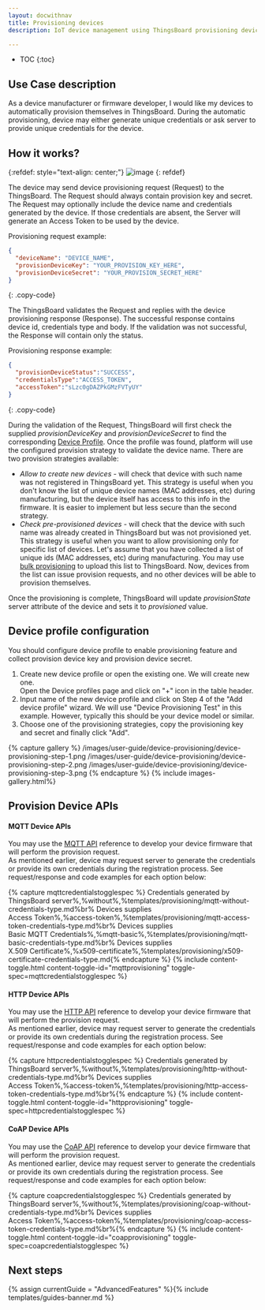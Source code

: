 ```yaml
---
layout: docwithnav
title: Provisioning devices
description: IoT device management using ThingsBoard provisioning devices feature

---
```


* TOC
{:toc}

## Use Case description

As a device manufacturer or firmware developer, I would like my devices to automatically provision themselves in ThingsBoard.
During the automatic provisioning, device may either generate unique credentials or ask server to provide unique credentials for the device. 
   
## How it works?

{:refdef: style="text-align: center;"}
![image](/images/user-guide/device-provisioning/flow.svg)
{: refdef}  


The device may send device provisioning request (Request) to the ThingsBoard. The Request should always contain provision key and secret. 
The Request may optionally include the device name and credentials generated by the device. 
If those credentials are absent, the Server will generate an Access Token to be used by the device.

Provisioning request example:

```json
{
  "deviceName": "DEVICE_NAME",
  "provisionDeviceKey": "YOUR_PROVISION_KEY_HERE",
  "provisionDeviceSecret": "YOUR_PROVISION_SECRET_HERE"
}
```
{: .copy-code}

The ThingsBoard validates the Request and replies with the device provisioning response (Response). 
The successful response contains device id, credentials type and body. 
If the validation was not successful, the Response will contain only the status.

Provisioning response example:

```json
{
  "provisionDeviceStatus":"SUCCESS",  
  "credentialsType":"ACCESS_TOKEN",
  "accessToken":"sLzc0gDAZPkGMzFVTyUY"
}
```
{: .copy-code}

During the validation of the Request, ThingsBoard will first check the supplied *provisionDeviceKey* and *provisionDeviceSecret* to find the corresponding [Device Profile](/docs/user-guide/device-profiles/).
Once the profile was found, platform will use the configured provision strategy to validate the device name. 
There are two provision strategies available:

* *Allow to create new devices* - will check that device with such name was not registered in ThingsBoard yet. 
This strategy is useful when you don't know the list of unique device names (MAC addresses, etc) during manufacturing, but the device itself has access to this info in the firmware. 
It is easier to implement but less secure than the second strategy.  
* *Check pre-provisioned devices* - will check that the device with such name was already created in ThingsBoard but was not provisioned yet.
This strategy is useful when you want to allow provisioning only for specific list of devices. Let's assume that you have collected a list of unique ids (MAC addresses, etc) during manufacturing. 
You may use [bulk provisioning](/docs/user-guide/bulk-provisioning/) to upload this list to ThingsBoard. Now, devices from the list can issue provision requests, and no other devices will be able to provision themselves.  
          
Once the provisioning is complete, ThingsBoard will update *provisionState* server attribute of the device and sets it to *provisioned* value.

## Device profile configuration

You should configure device profile to enable provisioning feature and collect provision device key and provision device secret.

1. Create new device profile or open the existing one. We will create new one.     
Open the Device profiles page and click on "+" icon in the table header.
2. Input name of the new device profile and click on Step 4 of the "Add device profile" wizard. 
We will use "Device Provisioning Test" in this example. However, typically this should be your device model or similar. 
3. Choose one of the provisioning strategies, copy the provisioning key and secret and finally click "Add". 

{% capture gallery %}
    /images/user-guide/device-provisioning/device-provisioning-step-1.png
    /images/user-guide/device-provisioning/device-provisioning-step-2.png
    /images/user-guide/device-provisioning/device-provisioning-step-3.png
{% endcapture %} 
{% include images-gallery.html%}  

## Provision Device APIs 

#### MQTT Device APIs 

You may use the [MQTT API](/docs/reference/mqtt-api/#device-provisioning) reference to develop your device firmware that will perform the provision request.   
As mentioned earlier, device may request server to generate the credentials or provide its own credentials during the registration process.
See request/response and code examples for each option below:

{% capture mqttcredentialstogglespec %}
Credentials generated by ThingsBoard server%,%without%,%templates/provisioning/mqtt-without-credentials-type.md%br%
Devices supplies<br/>Access Token%,%access-token%,%templates/provisioning/mqtt-access-token-credentials-type.md%br%
Devices supplies<br/>Basic MQTT Credentials%,%mqtt-basic%,%templates/provisioning/mqtt-basic-credentials-type.md%br%
Devices supplies<br/>X.509 Certificate%,%x509-certificate%,%templates/provisioning/x509-certificate-credentials-type.md{% endcapture %}
{% include content-toggle.html content-toggle-id="mqttprovisioning" toggle-spec=mqttcredentialstogglespec %}

#### HTTP Device APIs 

You may use the [HTTP API](/docs/reference/http-api/#device-provisioning) reference to develop your device firmware that will perform the provision request.   
As mentioned earlier, device may request server to generate the credentials or provide its own credentials during the registration process.
See request/response and code examples for each option below:

{% capture httpcredentialstogglespec %}
Credentials generated by ThingsBoard server%,%without%,%templates/provisioning/http-without-credentials-type.md%br%
Devices supplies<br/>Access Token%,%access-token%,%templates/provisioning/http-access-token-credentials-type.md%br%{% endcapture %}
{% include content-toggle.html content-toggle-id="httpprovisioning" toggle-spec=httpcredentialstogglespec %}

#### CoAP Device APIs 

You may use the [CoAP API](/docs/reference/coap-api/#device-provisioning) reference to develop your device firmware that will perform the provision request.   
As mentioned earlier, device may request server to generate the credentials or provide its own credentials during the registration process.
See request/response and code examples for each option below:

{% capture coapcredentialstogglespec %}
Credentials generated by ThingsBoard server%,%without%,%templates/provisioning/coap-without-credentials-type.md%br%
Devices supplies<br/>Access Token%,%access-token%,%templates/provisioning/coap-access-token-credentials-type.md%br%{% endcapture %}
{% include content-toggle.html content-toggle-id="coapprovisioning" toggle-spec=coapcredentialstogglespec %}

## Next steps

{% assign currentGuide = "AdvancedFeatures" %}{% include templates/guides-banner.md %}